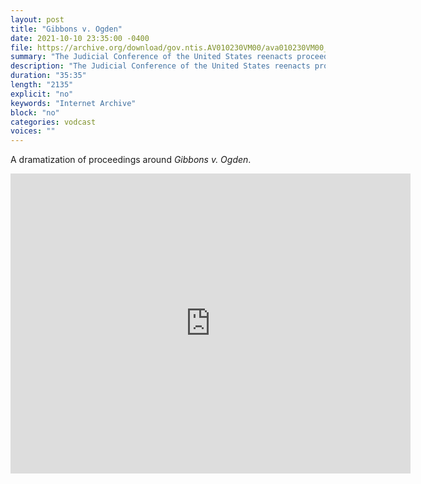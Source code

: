 ```yaml
---
layout: post
title: "Gibbons v. Ogden"
date: 2021-10-10 23:35:00 -0400
file: https://archive.org/download/gov.ntis.AV010230VM00/ava010230VM00_512kb.mp4
summary: "The Judicial Conference of the United States reenacts proceedings around this seminal case over commerce regulation."
description: "The Judicial Conference of the United States reenacts proceedings around this seminal case over commerce regulation."
duration: "35:35"
length: "2135"
explicit: "no" 
keywords: "Internet Archive"
block: "no" 
categories: vodcast
voices: ""
---
```


A dramatization of proceedings around *Gibbons v. Ogden*.  

<iframe src="https://archive.org/embed/gov.ntis.AV010230VM00" width="640" height="480" frameborder="0" webkitallowfullscreen="true" mozallowfullscreen="true" allowfullscreen></iframe>


















